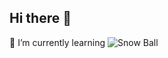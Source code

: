 ## Hi there 👋
🌱 I’m currently learning
![Snow Ball](https://hits.seeyoufarm.com/api/count/incr/badge.svg?url=snowball-512&count_bg=%23FFFF00&title_bg=%23555555&icon=&icon_color=%23E7E7E7&title=Snow%20Ball&edge_flat=false
)



<!--
**snowball-512/snowball-512** is a ✨ _special_ ✨ repository because its `README.md` (this file) appears on your GitHub profile.

Here are some ideas to get you started:

- 🔭 I’m currently working on ...
- 🌱 I’m currently learning ...
- 👯 I’m looking to collaborate on ...
- 🤔 I’m looking for help with ...
- 💬 Ask me about ...
- 📫 How to reach me: ...
- 😄 Pronouns: ...
- ⚡ Fun fact: ...
-->
